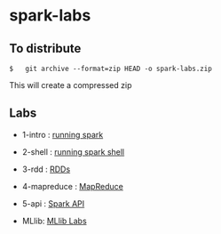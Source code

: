 # spark-labs

## To distribute
```
$   git archive --format=zip HEAD -o spark-labs.zip
```
This will create a compressed zip

## Labs
* 1-intro : [running spark](1-intro/README.md)
* 2-shell : [running spark shell](2-shell/README.md)
* 3-rdd : [RDDs](3-rdd/README.md)
* 4-mapreduce : [MapReduce](4-mapreduce/README.md)
* 5-api : [Spark API](5-api/README.md)

* MLlib: [MLlib Labs](mllib/README.md)

